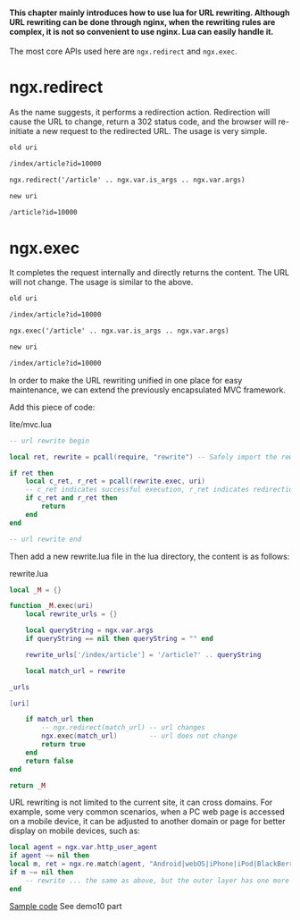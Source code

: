 #### This chapter mainly introduces how to use lua for URL rewriting. Although URL rewriting can be done through nginx, when the rewriting rules are complex, it is not so convenient to use nginx. Lua can easily handle it.

The most core APIs used here are `ngx.redirect` and `ngx.exec`.

# ngx.redirect

As the name suggests, it performs a redirection action. Redirection will cause the URL to change, return a 302 status code, and the browser will re-initiate a new request to the redirected URL. The usage is very simple.

```markdown
old uri

/index/article?id=10000

ngx.redirect('/article' .. ngx.var.is_args .. ngx.var.args)

new uri

/article?id=10000
```

# ngx.exec

It completes the request internally and directly returns the content. The URL will not change. The usage is similar to the above.

```markdown
old uri

/index/article?id=10000

ngx.exec('/article' .. ngx.var.is_args .. ngx.var.args)

new uri

/index/article?id=10000
```

In order to make the URL rewriting unified in one place for easy maintenance, we can extend the previously encapsulated MVC framework.

Add this piece of code:

lite/mvc.lua

```lua
-- url rewrite begin

local ret, rewrite = pcall(require, "rewrite") -- Safely import the rewrite module, it will not report an error if it does not exist

if ret then
    local c_ret, r_ret = pcall(rewrite.exec, uri)
    -- c_ret indicates successful execution, r_ret indicates redirection, if both are true, it means the rewrite is successful, and it will not continue to execute
    if c_ret and r_ret then
        return
    end
end

-- url rewrite end
```

Then add a new rewrite.lua file in the lua directory, the content is as follows:

rewrite.lua

```lua
local _M = {}

function _M.exec(uri)
    local rewrite_urls = {}

    local queryString = ngx.var.args
    if queryString == nil then queryString = "" end

    rewrite_urls['/index/article'] = '/article?' .. queryString

    local match_url = rewrite

_urls

[uri]

    if match_url then
        -- ngx.redirect(match_url) -- url changes
        ngx.exec(match_url)        -- url does not change
        return true
    end
    return false
end

return _M
```

URL rewriting is not limited to the current site, it can cross domains. For example, some very common scenarios, when a PC web page is accessed on a mobile device, it can be adjusted to another domain or page for better display on mobile devices, such as:

```lua
local agent = ngx.var.http_user_agent
if agent ~= nil then
local m, ret = ngx.re.match(agent, "Android|webOS|iPhone|iPod|BlackBerry")
if m ~= nil then
    -- rewrite ... the same as above, but the outer layer has one more judgment, judging the device
end
```

[Sample code](https://github.com/362228416/openresty-web-dev/tree/master/demo10) See demo10 part
